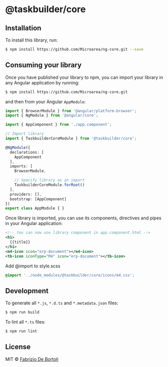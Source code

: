 # @taskbuilder/core

## Installation

To install this library, run:

```bash
$ npm install https://github.com/Microarea/ng-core.git --save
```

## Consuming your library

Once you have published your library to npm, you can import your library in any Angular application by running:

```bash
$ npm install https://github.com/Microarea/ng-core.git
```

and then from your Angular `AppModule`:

```typescript
import { BrowserModule } from '@angular/platform-browser';
import { NgModule } from '@angular/core';

import { AppComponent } from './app.component';

// Import library
import { TaskbuilderCoreModule } from '@taskbuilder/core';

@NgModule({
  declarations: [
    AppComponent
  ],
  imports: [
    BrowserModule,

    // Specify library as an import
    TaskbuilderCoreModule.forRoot()
  ],
  providers: [],
  bootstrap: [AppComponent]
})
export class AppModule { }
```

Once library is imported, you can use its components, directives and pipes in your Angular application:

```xml
<!-- You can now use library component in app.component.html -->
<h1>
  {{title}}
</h1>
<m4-icon icon="erp-document"></m4-icon>
<tb-icon iconType="M4" icon="erp-document"></tb-icon>

```

Add @import to style.scss

```scss
@import '../node_modules/@taskbuilder/core/icons/m4.css';
```

## Development

To generate all `*.js`, `*.d.ts` and `*.metadata.json` files:

```bash
$ npm run build
```

To lint all `*.ts` files:

```bash
$ npm run lint
```

## License

MIT © [Fabrizio De Bortoli](mailto:fabrizio.debortoli@microarea.it)